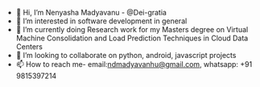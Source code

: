 - 👋 Hi, I’m Nenyasha Madyavanu - @Dei-gratia
- 👀 I’m interested in software development in general
- 🌱 I’m currently doing Research work for my Masters degree on Virtual Machine Consolidation and Load Prediction Techniques in Cloud Data Centers
- 💞️ I’m looking to collaborate on python, android, javascript projects
- 📫 How to reach me- email:ndmadyavanhu@gmail.com, whatsapp: +91 9815397214

<!---
Dei-gratia/Dei-gratia is a ✨ special ✨ repository because its `README.md` (this file) appears on your GitHub profile.
You can click the Preview link to take a look at your changes.
--->
